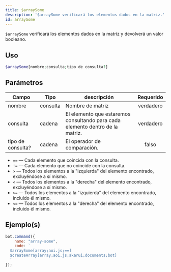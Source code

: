 ```yaml
---
title: $arraySome
description: '$arraySome verificará los elementos dados en la matriz.'
id: arraySome
---
```


`$arraySome`  verificará los elementos dados en la matriz y devolverá un valor booleano.

## Uso

```php
$arraySome[nombre;consulta;tipo de consulta?]
```

## Parámetros

| Campo             | Tipo     | descripción                                                                   | Requerido |
| ----------------- | -------- | ----------------------------------------------------------------------------- |:---------:|
| nombre            | consulta | Nombre de matriz                                                              | verdadero |
| consulta          | cadena   | El elemento que estaremos consultando para cada elemento dentro de la matriz. | verdadero |
| tipo de consulta? | cadena   | El operador de comparación.                                                   |   falso   |

* `==` — Cada elemento que coincida con la consulta.
* `!=` — Cada elemento que no coincide con la consulta.
* `>`  — Todos los elementos a la "izquierda" del elemento encontrado, excluyéndose a sí mismo.
* `<`  — Todos los elementos a la "derecha" del elemento encontrado, excluyéndose a sí mismo.
* `>=` — Todos los elementos a la "izquierda" del elemento encontrado, incluido él mismo.
* `<=` — Todos los elementos a la "derecha" del elemento encontrado, incluido él mismo.

## Ejemplo(s)

```javascript
bot.command({
    name: "array-some",
    code: `
  $arraySome[array;aoi.js;==]
  $createArray[array;aoi.js;akarui;documents;bot]
  `
});
```